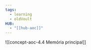 ```yaml
---
tags:
  - learning
  - oldVoult
HUB:
  - "[[hub-aoc]]"
---
```

![[concept-aoc-4.4 Memória principal]]
